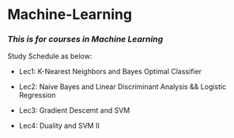 # Machine-Learning
### *This is for courses in Machine Learning*

Study Schedule as below:

* Lec1: K-Nearest Neighbors and Bayes Optimal Classifier

* Lec2: Naive Bayes and Linear Discriminant Analysis &&  Logistic Regression

* Lec3: Gradient Descemt and SVM

* Lec4: Duality and SVM II
